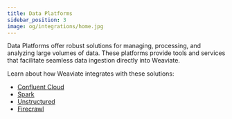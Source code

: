 ```yaml
---
title: Data Platforms
sidebar_position: 3
image: og/integrations/home.jpg
---
```


Data Platforms offer robust solutions for managing, processing, and analyzing large volumes of data. These platforms provide tools and services that facilitate seamless data ingestion directly into Weaviate. 

Learn about how Weaviate integrates with these solutions:
* [Confluent Cloud](/developers/integrations/data-platforms/confluent-cloud)
* [Spark](/developers/integrations/data-platforms/spark)
* [Unstructured](/developers/integrations/data-platforms/unstructured)
* [Firecrawl](/developers/integrations/data-platforms/firecrawl/)